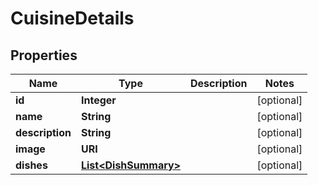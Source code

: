 

# CuisineDetails


## Properties

| Name | Type | Description | Notes |
|------------ | ------------- | ------------- | -------------|
|**id** | **Integer** |  |  [optional] |
|**name** | **String** |  |  [optional] |
|**description** | **String** |  |  [optional] |
|**image** | **URI** |  |  [optional] |
|**dishes** | [**List&lt;DishSummary&gt;**](DishSummary.md) |  |  [optional] |



